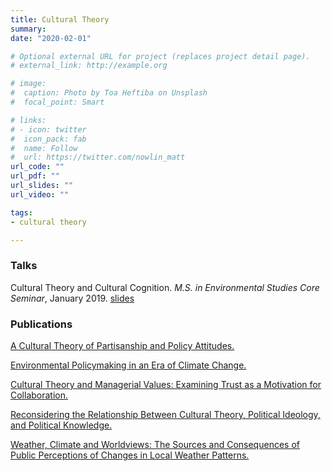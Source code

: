 ```yaml
---
title: Cultural Theory
summary:
date: "2020-02-01"

# Optional external URL for project (replaces project detail page).
# external_link: http://example.org

# image:
#  caption: Photo by Toa Heftiba on Unsplash
#  focal_point: Smart

# links:
# - icon: twitter
#  icon_pack: fab
#  name: Follow
#  url: https://twitter.com/nowlin_matt
url_code: ""
url_pdf: ""
url_slides: ""
url_video: ""

tags:
- cultural theory

---
```


### Talks 

<i class="fas fa-microphone"></i> Cultural Theory and Cultural Cognition. _M.S. in Environmental Studies Core Seminar_, January 2019. <i class="fas fa-file-pdf"></i> [slides](mes2019.pdf) 


### Publications 

<i class="far fa-file"></i> <a href="/publication/ct-party/" itemprop="url"><span itemprop="name">A Cultural Theory of Partisanship and Policy Attitudes.</span></a>

<i class="fas fa-book"></i> <a href="/publication/env-book/" itemprop="url"><span itemprop="name">Environmental Policymaking in an Era of Climate Change.</span></a> 

<i class="far fa-file"></i> <a href="/publication/ct-managers/" itemprop="url"><span itemprop="name">Cultural Theory and Managerial Values: Examining Trust as a Motivation for Collaboration.</span></a>

<i class="far fa-file"></i> <a href="/publication/ct-knowledge/" itemprop="url"><span itemprop="name">Reconsidering the Relationship Between Cultural Theory, Political Ideology, and Political Knowledge.</span></a>

<i class="far fa-file"></i> <a href="/publication/ct-weather/" itemprop="url"><span itemprop="name">Weather, Climate and Worldviews: The Sources and Consequences of Public Perceptions of Changes in Local Weather Patterns.</span></a>


